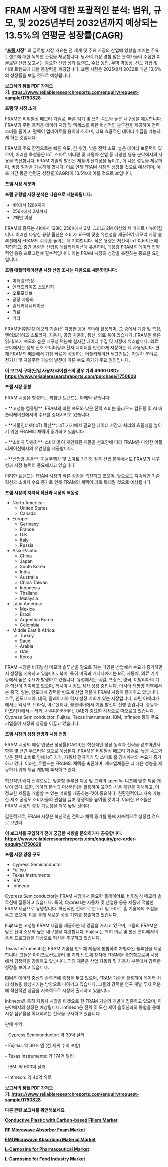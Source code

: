 <p><h1>FRAM 시장에 대한 포괄적인 분석: 범위, 규모, 및 2025년부터 2032년까지 예상되는 13.5%의 연평균 성장률(CAGR)</h1></p><p>"<strong><a href="https://www.reliableresearchreports.com/fram-r1750828?utm_campaign=106&utm_medium=7&utm_source=Github&utm_content=ia&utm_term=05022025&utm_id=fram">프램&nbsp;</a></strong><strong>시장</strong>" 의 글로벌 시장 개요는 전 세계 및 주요 시장의 산업에 영향을 미치는 주요 트렌드에 대한 독특한 관점을 제공합니다. 당사의 가장 경험 많은 분석가들이 수집한 이 글로벌 산업 보고서는 중요한 산업 성과 트렌드, 수요 동인, 무역 역동성, 선도 기업 및 미래 트렌드에 대한 통찰력을 제공합니다. 프램 시장은 2025에서 2032로 매년 13.5% 의 성장률을 보일 것으로 예상됩니다.&nbsp;</p>
<p><strong>보고서의 샘플 PDF 가져오기:&nbsp;<a href="https://www.reliableresearchreports.com/enquiry/request-sample/1750828?utm_campaign=106&utm_medium=7&utm_source=Github&utm_content=ia&utm_term=05022025&utm_id=fram">https://www.reliableresearchreports.com/enquiry/request-sample/1750828</a></strong></p>
<p><strong>프램 및 시장 소개</strong></p>
<p><p>FRAM은 비휘발성 메모리 기술로, 빠른 읽기 및 쓰기 속도와 높은 내구성을 제공합니다. FRAM의 주된 목적은 데이터 저장 및 액세스를 위한 혁신적인 솔루션을 제공하여 전력 소비를 줄이고, 펌웨어 업데이트를 용이하게 하며, 더욱 효율적인 데이터 수집을 가능하게 하는 것입니다. </p><p>FRAM의 주요 장점으로는 빠른 속도, 긴 수명, 낮은 전력 소모, 높은 데이터 보존력이 있으며, 이러한 특성들은 IoT, 스마트 미터링 및 자동차 산업 등 다양한 응용 분야에서의 사용을 촉진합니다. FRAM 기술의 발전은 제품의 신뢰성을 높이고, 더 나은 성능을 제공하며, 비용 절감을 가능하게 합니다. 이로 인해 FRAM 시장은 성장할 것으로 예상되며, 예측 기간 동안 연평균 성장률(CAGR)이 13.5%에 이를 것으로 보입니다.</p></p>
<p><strong>프램 시장 세분화</strong></p>
<p><strong>프램 유형별 시장 분석은 다음으로 세분화됩니다:</strong></p>
<p><ul><li>4K에서 128K까지</li><li>256K에서 2M까지</li><li>2백만 이상</li></ul></p>
<p><p>FRAM의 종류는 4K에서 128K, 256K에서 2M, 그리고 2M 이상의 세 가지로 나뉘어집니다. 이러한 다양한 용량 옵션은 소비자 요구에 맞춘 유연성을 제공하여 메모리 저장 솔루션에서 FRAM의 수요를 높이는 데 기여합니다. 작은 용량은 저전력 IoT 디바이스에 적합하고, 중간 용량은 산업용 애플리케이션에 유용하며, 대용량 FRAM은 데이터 집약적인 응용 프로그램에 필수적입니다. 이는 FRAM 시장의 성장을 촉진하는 중요한 요인입니다.</p></p>
<p><strong>프램 애플리케이션별 시장 산업 조사는 다음으로 세분화됩니다:</strong></p>
<p><ul><li>미터링/측정</li><li>엔터프라이즈 스토리지</li><li>오토모티브</li><li>공장 자동화</li><li>텔레커뮤니케이션</li><li>의료</li><li>기타</li></ul></p>
<p><p>FRAM(비휘발성 메모리 기술)은 다양한 응용 분야에 활용되며, 그 중에서 계량 및 측정, 엔터프라이즈 스토리지, 자동차, 공장 자동화, 통신, 의료 등이 있습니다. FRAM은 빠른 읽기/쓰기 속도와 높은 내구성 덕분에 실시간 데이터 수집 및 저장에 유리합니다. 의료 분야에서는 생체 신호 모니터링과 환자 데이터를 안전하게 저장하는 데 사용됩니다. 현재 FRAM의 매출에서 가장 빠르게 성장하는 어플리케이션 세그먼트는 자동차 분야로, 전기차 및 자율주행 기술의 발전에 따른 수요 증가가 주요 원인입니다.</p></p>
<p><strong>이 보고서 구매(단일 사용자 라이센스의 경우 가격 4900 USD): <a href="https://www.reliableresearchreports.com/purchase/1750828?utm_campaign=106&utm_medium=7&utm_source=Github&utm_content=ia&utm_term=05022025&utm_id=fram">https://www.reliableresearchreports.com/purchase/1750828</a></strong></p>
<p><strong>프램 시장 동향</strong></p>
<p><p>FRAM 시장을 형성하는 최첨단 트렌드는 아래와 같습니다:</p><p>- **고성능 컴퓨팅**: FRAM의 빠른 속도와 낮은 전력 소비는 클라우드 컴퓨팅 및 AI 애플리케이션에서의 수요를 증대시키고 있습니다.</p><p>  </p><p>- **사물인터넷(IoT) 확산**: IoT 기기에서 필요한 데이터 저장과 처리의 효율성을 높이기 위한 FRAM의 채택이 증가하고 있습니다.</p><p>  </p><p>- **소비자 맞춤화**: 소비자들이 개인화된 제품을 선호함에 따라 FRAM은 다양한 어플리케이션에서의 유연성을 제공합니다.</p><p>- **산업용 응용**: 자율주행차 및 스마트 기기와 같은 산업 분야에서도 FRAM의 내구성과 저장 능력이 중요해지고 있습니다.</p><p>  </p><p>이러한 트렌드는 FRAM 시장의 빠른 성장을 촉진하고 있으며, 앞으로도 지속적인 기술 혁신과 소비자 수요 증가로 인해 FRAM의 채택이 더욱 확대될 것으로 예상됩니다.</p></p>
<p><strong>프램 시장의 지리적 확산과 시장의 역동성</strong></p>
<p><ul>
    <li>
        North America:
        <ul>
            <li>United States</li>
            <li>Canada</li>
        </ul>
    </li>
    <li>
        Europe:
        <ul>
            <li>Germany</li>
            <li>France</li>
            <li>U.K.</li>
            <li>Italy</li>
            <li>Russia</li>
        </ul>
    </li>
    <li>
        Asia-Pacific:
        <ul>
            <li>China</li>
            <li>Japan</li>
            <li>South Korea</li>
            <li>India</li>
            <li>Australia</li>
            <li>China Taiwan</li>
            <li>Indonesia</li>
            <li>Thailand</li>
            <li>Malaysia</li>
        </ul>
    </li>
    <li>
        Latin America:
        <ul>
            <li>Mexico</li>
            <li>Brazil</li>
            <li>Argentina Korea</li>
            <li>Colombia</li>
        </ul>
    </li>
    <li>
        Middle East & Africa:
        <ul>
            <li>Turkey</li>
            <li>Saudi</li>
            <li>Arabia</li>
            <li>UAE</li>
            <li>Korea</li>
        </ul>
    </li>
    </ul></p>
<p><p>FRAM 시장은 비휘발성 메모리 솔루션을 필요로 하는 다양한 산업에서 수요가 증가하면서 성장을 지속하고 있습니다. 북미, 특히 미국과 캐나다에서는 IoT, 자동차, 의료 기기 등에서 높은 수요가 발생하고 있습니다. 유럽에서는 독일, 프랑스, 영국, 이탈리아의 기술 혁신이 기여하고 있으며, 러시아 시장도 점차 성장 중입니다. 아시아 태평양 지역에서는 중국, 일본, 인도에서 강력한 반도체 산업 덕분에 FRAM 사용이 증가하고 있습니다. 호주, 인도네시아, 태국, 말레이시아 역시 성장 기회가 있는 시장입니다. 라틴 아메리카에서는 멕시코, 브라질, 아르헨티나, 콜롬비아에서 기술 발전이 진행 중입니다. 중동과 아프리카에서는 터키, 사우디아라비아, UAE가 중요한 시장으로 떠오르고 있습니다. Cypress Semiconductor, Fujitsu, Texas Instruments, IBM, Infineon 등의 주요 기업들이 시장의 성장을 이끌고 있습니다.</p></p>
<p><strong>프램 시장의 성장 전망과 시장 전망</strong></p>
<p><p>FRAM 시장의 예상 연평균 성장률(CAGR)은 혁신적인 성장 동력과 전략을 강조하면서 향후 몇 년간 두드러질 것으로 예상된다. FRAM은 비휘발성 메모리 기술로, 높은 속도와 낮은 전력 소비로 인해 IoT 기기, 자동차 전자기기 및 스마트 홈 장치에서의 수요가 증가하고 있다. 이러한 트렌드는 FRAM의 채택을 촉진하며, 제조업체들은 더 나은 성능을 제공하기 위해 제품 개발에 투자하고 있다.</p><p>혁신적인 배치 전략으로는 맞춤형 솔루션 제공 및 고객의 specific 니즈에 맞춘 제품 개발이 있다. 또한, 데이터 분석과 머신러닝을 활용하여 고객의 사용 패턴을 이해하고, 더 정교한 제품을 개발할 수 있는 기회를 제공하는 것이 중요하다. 친환경적이고 지속 가능한 제조 공정도 소비자들의 관심을 끌며 경쟁력을 높여줄 것이다. 이러한 요소들은 FRAM 시장의 성장 가능성을 더욱 높일 것이다. </p><p>결론적으로, FRAM 시장은 혁신적인 전략과 채택 증가를 통해 지속적으로 성장할 것으로 보인다.</p></p>
<p><strong>이 보고서를 구입하기 전에 궁금한 사항을 문의하거나 공유합니다. <a href="https://www.reliableresearchreports.com/enquiry/pre-order-enquiry/1750828?utm_campaign=106&utm_medium=7&utm_source=Github&utm_content=ia&utm_term=05022025&utm_id=fram">https://www.reliableresearchreports.com/enquiry/pre-order-enquiry/1750828</a></strong></p>
<p><strong>프램 시장 경쟁 구도</strong></p>
<p><ul><li>Cypress Semiconductor</li><li>Fujitsu</li><li>Texas Instruments</li><li>IBM</li><li>Infineon</li></ul></p>
<p><p>Cypress Semiconductor는 FRAM 시장에서 중요한 플레이어로, 비휘발성 메모리 솔루션에 집중하고 있습니다. 특히, Cypress는 자동차 및 산업용 응용 제품에 적합한 FRAM 제품으로 유명합니다. 혁신적인 전략으로는 IoT 및 스마트 홈 기술에의 초점을 두고 있으며, 이를 통해 새로운 성장 기회를 창출하고 있습니다.</p><p>Fujitsu는 고성능 FRAM 제품을 제공하는 데 강점을 가지고 있으며, 그들의 FRAM은 낮은 전력 소모와 높은 내구성을 자랑합니다. Fujitsu는 특히 의료 및 통신 분야에서의 응용 프로그램을 대상으로 혁신을 추구하고 있습니다.</p><p>Texas Instruments는 FRAM 기술을 반도체 제품에 통합하여 차별화된 솔루션을 제공합니다. 그들은 마이크로컨트롤러 및 기타 반도체 장치에 FRAM을 통합함으로써 시장에서 경쟁력을 강화하고 있습니다. TI의 제품은 산업 자동화 및 자동차 부문에서 강력한 성장을 보이고 있습니다.</p><p>IBM은 데이터 중심의 솔루션에 중점을 두고 있으며, FRAM 기술을 활용하여 데이터 처리 성능을 향상시키는 방향으로 나아가고 있습니다. 그들의 강력한 연구 개발 투자 덕분에 혁신적인 상품을 지속적으로 시장에 출시하고 있습니다.</p><p>Infineon은 특히 자동차 시장을 타겟으로 한 FRAM 기술의 개발에 집중하고 있으며, 이 분야에서의 성장은 예상됩니다. Infineon은 전력 및 모션 제어 솔루션과의 통합을 통해 시장 점유율을 확대하려는 전략을 구사하고 있습니다.</p><p>판매 수익:</p><p>- Cypress Semiconductor: 약 30억 달러</p><p>- Fujitsu: 약 30조 엔 (전 세계 수익 포함)</p><p>- Texas Instruments: 약 174억 달러</p><p>- IBM: 약 600억 달러</p><p>- Infineon: 약 40억 유로</p></p>
<p><strong>보고서의 샘플 PDF 가져오기:&nbsp;<a href="https://www.reliableresearchreports.com/enquiry/request-sample/1750828?utm_campaign=106&utm_medium=7&utm_source=Github&utm_content=ia&utm_term=05022025&utm_id=fram">https://www.reliableresearchreports.com/enquiry/request-sample/1750828</a></strong></p>
<p><strong></strong></p>
<p><strong></strong></p>
<p><strong></strong></p>
<p><strong></strong></p>
<p><strong>다른 관련 보고서를 확인해보세요</strong></p>
<p><strong><p><a href="https://github.com/stephaniwo144/Market-Research-Report-List-1/blob/main/conductive-plastic-with-carbon-based-fillers-market.md?utm_campaign=106&utm_medium=7&utm_source=Github&utm_content=ia&utm_term=05022025&utm_id=fram">Conductive Plastic with Carbon-based Fillers Market</a></p><p><a href="https://github.com/tanekacalderon743/Market-Research-Report-List-1/blob/main/rf-microwave-absorber-foam-market.md?utm_campaign=106&utm_medium=7&utm_source=Github&utm_content=ia&utm_term=05022025&utm_id=fram">RF Microwave Absorber Foam Market</a></p><p><a href="https://github.com/lvaill871987/Market-Research-Report-List-1/blob/main/emi-microwave-absorbing-material-market.md?utm_campaign=106&utm_medium=7&utm_source=Github&utm_content=ia&utm_term=05022025&utm_id=fram">EMI Microwave Absorbing Material Market</a></p><p><a href="https://github.com/ahamdyzabira4/Market-Research-Report-List-1/blob/main/l-carnosine-for-pharmaceutical-market.md?utm_campaign=106&utm_medium=7&utm_source=Github&utm_content=ia&utm_term=05022025&utm_id=fram">L-Carnosine for Pharmaceutical Market</a></p><p><a href="https://github.com/klaassenmackenzie6/Market-Research-Report-List-1/blob/main/l-carnosine-for-food-industry-market.md?utm_campaign=106&utm_medium=7&utm_source=Github&utm_content=ia&utm_term=05022025&utm_id=fram">L-Carnosine for Food Industry Market</a></p></strong></p>
<p></p>